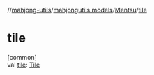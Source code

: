 //[mahjong-utils](../../../index.md)/[mahjongutils.models](../index.md)/[Mentsu](index.md)/[tile](tile.md)

# tile

[common]\
val [tile](tile.md): [Tile](../-tile/index.md)
